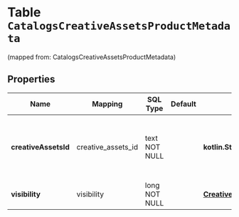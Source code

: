 
# Table `CatalogsCreativeAssetsProductMetadata`
(mapped from: CatalogsCreativeAssetsProductMetadata)

## Properties
Name | Mapping | SQL Type | Default | Type | Description | Notes
---- | ------- | -------- | ------- | ---- | ----------- | -----
**creativeAssetsId** | creative_assets_id | text NOT NULL |  | **kotlin.String** | The user-created unique ID that represents the creative assets item. | 
**visibility** | visibility | long NOT NULL |  | [**CreativeAssetsVisibilityType**](CreativeAssetsVisibilityType.md) |  |  [foreignkey]




